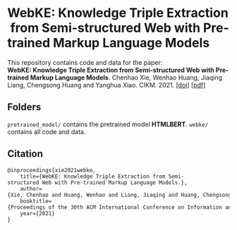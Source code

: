 # WebKE: Knowledge Triple Extraction from Semi-structured Web with Pre-trained Markup Language Models

This repository contains code and data for the paper: **WebKE: Knowledge Triple Extraction from Semi-structured Web with Pre-trained Markup Language Models**.  Chenhao Xie, Wenhao Huang, Jiaqing Liang, Chengsong Huang and Yanghua Xiao. CIKM. 2021. [[doi]](https://dl.acm.org/doi/10.1145/3459637.3482491) [[pdf]](http://kw.fudan.edu.cn/resources/paper/20210728/webke.pdf)

## Folders
`pretrained_model/` contains the pretrained model **HTMLBERT**.
`webke/` contains all code and data.

## Citation
    @inproceedings{xie2021webke,
        title={WebKE: Knowledge Triple Extraction from Semi-structured Web with Pre-trained Markup Language Models.},
        author={Xie, Chenhao and Huang, Wenhao and Liang, Jiaqing and Huang, Chengsong and Xiao, Yanghua},
        booktitle={Proceedings of the 30th ACM International Conference on Information and Knowledge Management (CIKM)},
        year={2021}
    }
